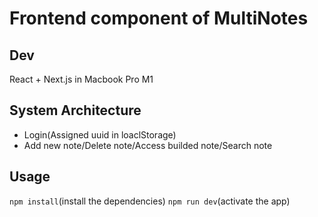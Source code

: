 # Frontend component of MultiNotes
## Dev
React + Next.js in Macbook Pro M1
## System Architecture
- Login(Assigned uuid in loaclStorage)
- Add new note/Delete note/Access builded note/Search note
## Usage
```npm install```(install the dependencies)
```npm run dev```(activate the app)